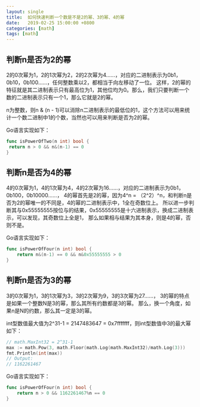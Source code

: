 ```yaml
---
layout: single
title:  如何快速判断一个数是不是2的幂、3的幂、4的幂
date:   2019-02-25 15:00:00 +0800
categories: [math]
tags: [math]
---
```


## 判断n是否为2的幂

2的0次幂为1，2的1次幂为2，2的2次幂为4......，对应的二进制表示为0b1，0b10，0b100......，任何整数乘以2，都相当于向左移动了一位。
这样，2的幂的特征就是其二进制表示只有最高位为1，其他位均为0。那么，我们只要判断一个数的二进制表示只有一个1，那么它就是2的幂。

n为整数，则n & (n - 1)可以消除n二进制表示的最低位的1，这个方法可以用来统计一个数二进制中1的个数，当然也可以用来判断是否为2的幂。

Go语言实现如下：
```go
func isPowerOfTwo(n int) bool {
 return n > 0 && n&(n-1) == 0
}
```

## 判断n是否为4的幂

4的0次幂为1，4的1次幂为4，4的2次幂为16......，对应的二进制表示为0b1，0b100，0b10000......，
4的幂首先是2的幂，因为4^n = （2^2）^n，和判断n是否为2的幂唯一的不同是，4的幂的二进制表示中，1全在奇数位上。
所以进一步判断其与0x55555555按位与的结果，0x55555555是十六进制表示，换成二进制表示，可以发现，其奇数位上全是1，
那么如果相与结果为其本身，则是4的幂，否则不是。

Go语言实现如下：
```go
func isPowerOfFour(n int) bool {
	return n&(n-1) == 0 && n&0x55555555 > 0
}
```

## 判断n是否为3的幂

3的0次幂为1，3的1次幂为3，3的2次幂为9，3的3次幂为27......，
3的幂的特点是如果一个整数N是3的幂，那么其所有约数都是3的幂。
那么，换一个角度，如果n是N的约数，那么其一定是3的幂。

int型数值最大值为2^31-1 = 2147483647 = 0x7fffffff，则int型数值中3的最大幂如下：
```go
// math.MaxInt32 = 2^31-1
max := math.Pow(3, math.Floor(math.Log(math.MaxInt32)/math.Log(3)))
fmt.Println(int(max))
// Output:
// 1162261467
```

Go语言实现如下：
```go
func isPowerOfFour(n int) bool {
	return n > 0 && 1162261467%n == 0
}
```

